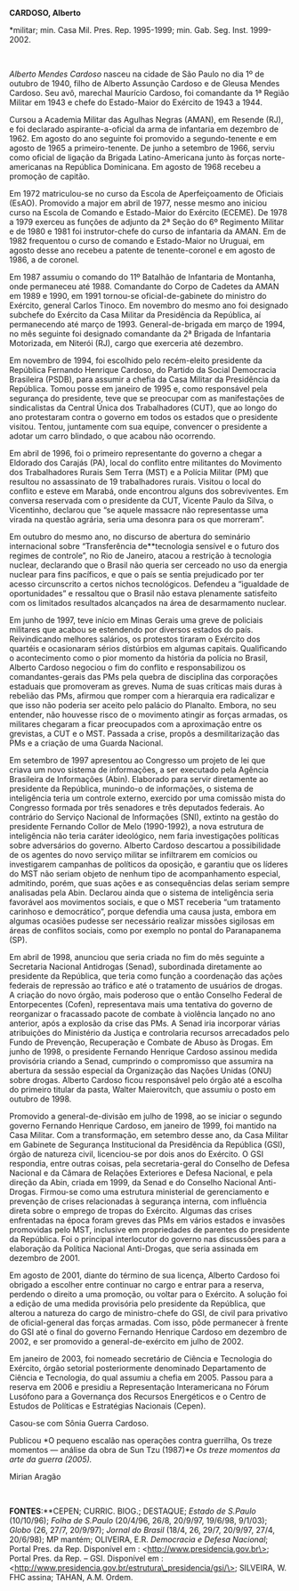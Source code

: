 **CARDOSO, Alberto**

\*militar; min. Casa Mil. Pres. Rep. 1995-1999; min. Gab. Seg. Inst.
1999-2002.

 

*Alberto Mendes Cardoso* nasceu na cidade de São Paulo no dia 1º de
outubro de 1940, filho de Alberto Assunção Cardoso e de Gleusa Mendes
Cardoso. Seu avô, marechal Maurício Cardoso, foi comandante da 1ª Região
Militar em 1943 e chefe do Estado-Maior do Exército de 1943 a 1944.

Cursou a Academia Militar das Agulhas Negras (AMAN), em Resende (RJ), e
foi declarado aspirante-a-oficial da arma de infantaria em dezembro de
1962. Em agosto do ano seguinte foi promovido a segundo-tenente e em
agosto de 1965 a primeiro-tenente. De junho a setembro de 1966, serviu
como oficial de ligação da Brigada Latino-Americana junto às forças
norte-americanas na República Dominicana. Em agosto de 1968 recebeu a
promoção de capitão.

Em 1972 matriculou-se no curso da Escola de Aperfeiçoamento de Oficiais
(EsAO). Promovido a major em abril de 1977, nesse mesmo ano iniciou
curso na Escola de Comando e Estado-Maior do Exército (ECEME). De 1978 a
1979 exerceu as funções de adjunto da 2ª Seção do 6º Regimento Militar e
de 1980 e 1981 foi instrutor-chefe do curso de infantaria da AMAN. Em de
1982 frequentou o curso de comando e Estado-Maior no Uruguai, em agosto
desse ano recebeu a patente de tenente-coronel e em agosto de 1986, a de
coronel.

Em 1987 assumiu o comando do 11º Batalhão de Infantaria de Montanha,
onde permaneceu até 1988. Comandante do Corpo de Cadetes da AMAN em 1989
e 1990, em 1991 tornou-se oficial-de-gabinete do ministro do Exército,
general Carlos Tinoco. Em novembro do mesmo ano foi designado subchefe
do Exército da Casa Militar da Presidência da República, aí permanecendo
até março de 1993. General-de-brigada em março de 1994, no mês seguinte
foi designado comandante da 2ª Brigada de Infantaria Motorizada, em
Niterói (RJ), cargo que exerceria até dezembro.

Em novembro de 1994, foi escolhido pelo recém-eleito presidente da
República Fernando Henrique Cardoso, do Partido da Social Democracia
Brasileira (PSDB), para assumir a chefia da Casa Militar da Presidência
da República. Tomou posse em janeiro de 1995 e, como responsável pela
segurança do presidente, teve que se preocupar com as manifestações de
sindicalistas da Central Única dos Trabalhadores (CUT), que ao longo do
ano protestaram contra o governo em todos os estados que o presidente
visitou. Tentou, juntamente com sua equipe, convencer o presidente a
adotar um carro blindado, o que acabou não ocorrendo.

Em abril de 1996, foi o primeiro representante do governo a chegar a
Eldorado dos Carajás (PA), local do conflito entre militantes do
Movimento dos Trabalhadores Rurais Sem Terra (MST) e a Polícia Militar
(PM) que resultou no assassinato de 19 trabalhadores rurais. Visitou o
local do conflito e esteve em Marabá, onde encontrou alguns dos
sobreviventes. Em conversa reservada com o presidente da CUT, Vicente
Paulo da Silva, o Vicentinho, declarou que “se aquele massacre não
representasse uma virada na questão agrária, seria uma desonra para os
que morreram”.

Em outubro do mesmo ano, no discurso de abertura do seminário
internacional sobre “Transferência de**tecnologia sensível e o futuro
dos regimes de controle”, no Rio de Janeiro, atacou a restrição à
tecnologia nuclear, declarando que o Brasil não queria ser cerceado no
uso da energia nuclear para fins pacíficos, e que o país se sentia
prejudicado por ter acesso circunscrito a certos nichos tecnológicos.
Defendeu a “igualdade de oportunidades” e ressaltou que o Brasil não
estava plenamente satisfeito com os limitados resultados alcançados na
área de desarmamento nuclear.

Em junho de 1997, teve início em Minas Gerais uma greve de policiais
militares que acabou se estendendo por diversos estados do país.
Reivindicando melhores salários, os protestos tiraram o Exército dos
quartéis e ocasionaram sérios distúrbios em algumas capitais.
Qualificando o acontecimento como o pior momento da história da polícia
no Brasil, Alberto Cardoso negociou o fim do conflito e responsabilizou
os comandantes-gerais das PMs pela quebra de disciplina das corporações
estaduais que promoveram as greves. Numa de suas críticas mais duras à
rebelião das PMs, afirmou que romper com a hierarquia era radicalizar e
que isso não poderia ser aceito pelo palácio do Planalto. Embora, no seu
entender, não houvesse risco de o movimento atingir as forças armadas,
os militares chegaram a ficar preocupados com a aproximação entre os
grevistas, a CUT e o MST. Passada a crise, propôs a desmilitarização das
PMs e a criação de uma Guarda Nacional.

Em setembro de 1997 apresentou ao Congresso um projeto de lei que criava
um novo sistema de informações, a ser executado pela Agência Brasileira
de Informações (Abin). Elaborado para servir diretamente ao presidente
da República, munindo-o de informações, o sistema de inteligência teria
um controle externo, exercido por uma comissão mista do Congresso
formada por três senadores e três deputados federais. Ao contrário do
Serviço Nacional de Informações (SNI), extinto na gestão do presidente
Fernando Collor de Melo (1990-1992), a nova estrutura de inteligência
não teria caráter ideológico, nem faria investigações políticas sobre
adversários do governo. Alberto Cardoso descartou a possibilidade de os
agentes do novo serviço militar se infiltrarem em comícios ou
investigarem campanhas de políticos da oposição, e garantiu que os
líderes do MST não seriam objeto de nenhum tipo de acompanhamento
especial, admitindo, porém, que suas ações e as consequências delas
seriam sempre analisadas pela Abin. Declarou ainda que o sistema de
inteligência seria favorável aos movimentos sociais, e que o MST
receberia “um tratamento carinhoso e democrático”, porque defendia uma
causa justa, embora em algumas ocasiões pudesse ser necessário realizar
missões sigilosas em áreas de conflitos sociais, como por exemplo no
pontal do Paranapanema (SP).

Em abril de 1998, anunciou que seria criada no fim do mês seguinte a
Secretaria Nacional Antidrogas (Senad), subordinada diretamente ao
presidente da República, que teria como função a coordenação das ações
federais de repressão ao tráfico e até o tratamento de usuários de
drogas. A criação do novo órgão, mais poderoso que o então Conselho
Federal de Entorpecentes (Cofen), representava mais uma tentativa do
governo de reorganizar o fracassado pacote de combate à violência
lançado no ano anterior, após a explosão da crise das PMs. A Senad iria
incorporar várias atribuições do Ministério da Justiça e controlaria
recursos arrecadados pelo Fundo de Prevenção, Recuperação e Combate de
Abuso às Drogas. Em junho de 1998, o presidente Fernando Henrique
Cardoso assinou medida provisória criando a Senad, cumprindo o
compromisso que assumira na abertura da sessão especial da Organização
das Nações Unidas (ONU) sobre drogas. Alberto Cardoso ficou responsável
pelo órgão até a escolha do primeiro titular da pasta, Walter
Maierovitch, que assumiu o posto em outubro de 1998.

Promovido a general-de-divisão em julho de 1998, ao se iniciar o segundo
governo Fernando Henrique Cardoso, em janeiro de 1999, foi mantido na
Casa Militar. Com a transformação, em setembro desse ano, da Casa
Militar em Gabinete de Segurança Institucional da Presidência da
República (GSI), órgão de natureza civil, licenciou-se por dois anos do
Exército. O GSI respondia, entre outras coisas, pela secretaria-geral do
Conselho de Defesa Nacional e da Câmara de Relações Exteriores e Defesa
Nacional, e pela direção da Abin, criada em 1999, da Senad e do Conselho
Nacional Anti-Drogas. Firmou-se como uma estrutura ministerial de
gerenciamento e prevenção de crises relacionadas à segurança interna,
com influência direta sobre o emprego de tropas do Exército. Algumas das
crises enfrentadas na época foram greves das PMs em vários estados e
invasões promovidas pelo MST, inclusive em propriedades de parentes do
presidente da República. Foi o principal interlocutor do governo nas
discussões para a elaboração da Política Nacional Anti-Drogas, que seria
assinada em dezembro de 2001.

Em agosto de 2001, diante do término de sua licença, Alberto Cardoso foi
obrigado a escolher entre continuar no cargo e entrar para a reserva,
perdendo o direito a uma promoção, ou voltar para o Exército. A solução
foi a edição de uma medida provisória pelo presidente da República, que
alterou a natureza do cargo de ministro-chefe do GSI, de civil para
privativo de oficial-general das forças armadas. Com isso, pôde
permanecer à frente do GSI até o final do governo Fernando Henrique
Cardoso em dezembro de 2002, e ser promovido a general-de-exército em
julho de 2002.

Em janeiro de 2003, foi nomeado secretário de Ciência e Tecnologia do
Exército, órgão setorial posteriormente denominado Departamento de
Ciência e Tecnologia, do qual assumiu a chefia em 2005. Passou para a
reserva em 2006 e presidiu a Representação Interamericana no Fórum
Lusófono para a Governança dos Recursos Energéticos e o Centro de
Estudos de Políticas e Estratégias Nacionais (Cepen).

Casou-se com Sônia Guerra Cardoso.

Publicou *O pequeno escalão nas operações contra guerrilha, Os treze
momentos — análise da obra de Sun Tzu (1987)*e *Os treze momentos da
arte da guerra (2005).*

Mirian Aragão

 

**FONTES**:**CEPEN; CURRIC. BIOG.; DESTAQUE; *Estado de S.Paulo*
(10/10/96); *Folha* *de S.Paulo* (20/4/96, 26/8, 20/9/97, 19/6/98,
9/1/03); *Globo* (26, 27/7, 20/9/97); *Jornal do* *Brasil* (18/4, 26,
29/7, 20/9/97, 27/4, 20/6/98); MP mantém; OLIVEIRA, E.R. *Democracia* *e
Defesa Nacional*; Portal Pres. da Rep. Disponível em :
\<http://www.presidencia.gov.br\>; Portal Pres. da Rep. – GSI.
Disponível em :
\<http://www.presidencia.gov.br/estrutura\_presidencia/gsi/\>; SILVEIRA,
W. FHC assina; TAHAN, A.M. Ordem.
